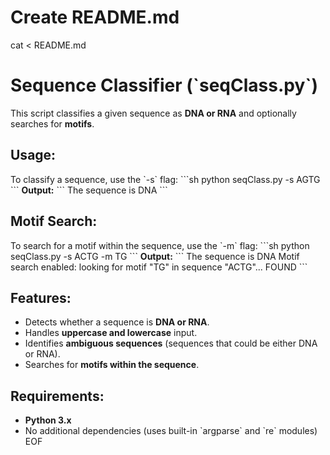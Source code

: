 # Create README.md

cat <<EOF > README.md

# Sequence Classifier (\`seqClass.py\`)
This script classifies a given sequence as **DNA or RNA** and optionally searches for **motifs**.

## Usage:
To classify a sequence, use the \`-s\` flag:
\`\`\`sh
python seqClass.py -s AGTG
\`\`\`
**Output:**
\`\`\`
The sequence is DNA
\`\`\`

## Motif Search:
To search for a motif within the sequence, use the \`-m\` flag:
\`\`\`sh
python seqClass.py -s ACTG -m TG
\`\`\`
**Output:**
\`\`\`
The sequence is DNA
Motif search enabled: looking for motif "TG" in sequence "ACTG"... FOUND
\`\`\`

## Features:
- Detects whether a sequence is **DNA or RNA**.
- Handles **uppercase and lowercase** input.
- Identifies **ambiguous sequences** (sequences that could be either DNA or RNA).
- Searches for **motifs within the sequence**.

## Requirements:
- **Python 3.x**
- No additional dependencies (uses built-in \`argparse\` and \`re\` modules)
EOF
